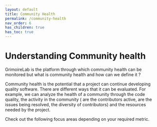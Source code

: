 ```yaml
---
layout: default
title: Community Health
permalink: /community-health
nav_order: 6
has_children: true
has_toc: true
---
```


# Understanding Community health

GrimoireLab is the platform through which community health can be monitored but
what is community health and how can we define it ?

Community health is the potential that a project can continue developing quality
software. There are different ways that it can be evaluated. For example, we can
analyze the health of a community through the code quality, the activity in the
community ( are the contributors active, are the issues being resolved, the
diversity of contributors) and the resources needed by the project.

Check out the following focus areas depending on your required metric.